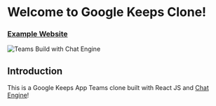 # Welcome to Google Keeps Clone!

### [Example Website](https://chat-app-jsmastery.netlify.app)

![Teams Build with Chat Engine](https://9to5google.com/wp-content/uploads/sites/4/2019/10/google-keep-cover-web.jpg?quality=82&strip=all&w=1600)

## Introduction

This is a Google Keeps App Teams clone built with React JS and [Chat Engine](https://chatengine.io)!








